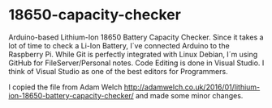 # 18650-capacity-checker
Arduino-based Lithium-Ion 18650 Battery Capacity Checker.
Since it takes a lot of time to check a Li-Ion Battery, I´ve connected Arduino to the Raspberry Pi.
While Git is perfectly integrated with Linux Debian, I´m using GitHub for FileServer/Personal notes.
Code Editing is done in Visual Studio. I think of Visual Studio as one of the best editors for Programmers.

I copied the file from Adam Welch http://adamwelch.co.uk/2016/01/lithium-ion-18650-battery-capacity-checker/ and made some minor changes. 
